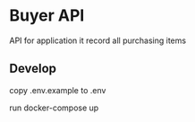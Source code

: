 # Buyer API

API for application it record all purchasing items

## Develop

copy .env.example to .env

run docker-compose up